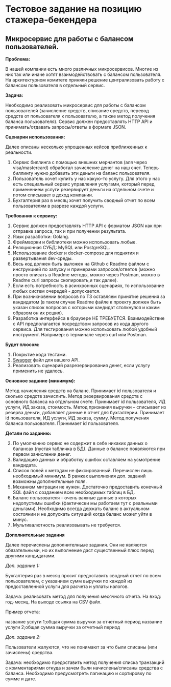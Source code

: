 # Тестовое задание на позицию стажера-бекендера

## Микросервис для работы с балансом пользователей.

**Проблема:**

В нашей компании есть много различных микросервисов. Многие из них так или иначе хотят взаимодействовать с балансом пользователя. На архитектурном комитете приняли решение централизовать работу с балансом пользователя в отдельный сервис. 

**Задача:**

Необходимо реализовать микросервис для работы с балансом пользователей (зачисление средств, списание средств, перевод средств от пользователя к пользователю, а также метод получения баланса пользователя). Сервис должен предоставлять HTTP API и принимать/отдавать запросы/ответы в формате JSON. 

**Сценарии использования:**

Далее описаны несколько упрощенных кейсов приближенных к реальности.
1. Сервис биллинга с помощью внешних мерчантов (аля через visa/mastercard) обработал зачисление денег на наш счет. Теперь биллингу нужно добавить эти деньги на баланс пользователя. 
2. Пользователь хочет купить у нас какую-то услугу. Для этого у нас есть специальный сервис управления услугами, который перед применением услуги резервирует деньги на отдельном счете и потом списывает в доход компании. 
3. Бухгалтерия раз в месяц хочет получить сводный отчет по всем пользователям в разрезе каждой услуги.


**Требования к сервису:**

1. Сервис должен предоставлять HTTP API с форматом JSON как при отправке запроса, так и при получении результата.
2. Язык разработки: Golang.
2. Фреймворки и библиотеки можно использовать любые.
3. Реляционная СУБД: MySQL или PostgreSQL.
4. Использование docker и docker-compose для поднятия и развертывания dev-среды.
4. Весь код должен быть выложен на Github с Readme файлом с инструкцией по запуску и примерами запросов/ответов (можно просто описать в Readme методы, можно через Postman, можно в Readme curl запросы скопировать,и так далее).
5. Если есть потребность в асинхронных сценариях, то использование любых систем очередей - допускается.
6. При возникновении вопросов по ТЗ оставляем принятие решения за кандидатом (в таком случае Readme файле к проекту должен быть указан список вопросов с которыми кандидат столкнулся и каким образом он их решил).
7. Разработка интерфейса в браузере НЕ ТРЕБУЕТСЯ. Взаимодействие с API предполагается посредством запросов из кода другого сервиса. Для тестирования можно использовать любой удобный инструмент. Например: в терминале через curl или Postman.

**Будет плюсом:**

1. Покрытие кода тестами.
2. [Swagger](https://swagger.io/solutions/api-design/) файл для вашего API.
3. Реализовать сценарий разрезервирования денег, если услугу применить не удалось.

**Основное задание (минимум):**

Метод начисления средств на баланс. Принимает id пользователя и сколько средств зачислить.
Метод резервирования средств с основного баланса на отдельном счете. Принимает id пользователя, ИД услуги, ИД заказа, стоимость.
Метод признания выручки – списывает из резерва деньги, добавляет данные в отчет для бухгалтерии. Принимает id пользователя, ИД услуги, ИД заказа, сумму.
Метод получения баланса пользователя. Принимает id пользователя.

**Детали по заданию:**

2. По умолчанию сервис не содержит в себе никаких данных о балансах (пустая табличка в БД). Данные о балансе появляются при первом зачислении денег. 
3. Валидацию данных и обработку ошибок оставляем на усмотрение кандидата. 
4. Список полей к методам не фиксированный. Перечислен лишь необходимый минимум. В рамках выполнения доп. заданий возможны дополнительные поля.
5. Механизм миграции не нужен. Достаточно предоставить конечный SQL файл с созданием всех необходимых таблиц в БД. 
6. Баланс пользователя - очень важные данные в которых недопустимы ошибки (фактически мы работаем тут с реальными деньгами). Необходимо всегда держать баланс в актуальном состоянии и не допускать ситуаций когда баланс может уйти в минус. 
7. Мультивалютность реализовывать не требуется.

**Дополнительные задания**

Далее перечислены дополнителньые задания. Они не являются обязательными, но их выполнение даст существенный плюс перед другими кандидатами. 

*Доп. задание 1:*

Бухгалтерия раз в месяц просит предоставить сводный отчет по всем пользователем, с указанием сумм выручки по каждой из предоставленной услуги для расчета и уплаты налогов.

Задача: реализовать метод для получения месячного отчета. На вход: год-месяц. На выходе ссылка на CSV файл.

Пример отчета:

название услуги 1;общая сумма выручки за отчетный период
название услуги 2;общая сумма выручки за отчетный период

*Доп. задание 2:*

Пользователи жалуются, что не понимают за что были списаны (или зачислены) средства. 

Задача: необходимо предоставить метод получения списка транзакций с комментариями откуда и зачем были начислены/списаны средства с баланса. Необходимо предусмотреть пагинацию и сортировку по сумме и дате. 
